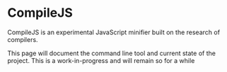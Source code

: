 # CompileJS
CompileJS is an experimental JavaScript minifier built on the research of compilers.

This page will document the command line tool and current state of the project.
This is a work-in-progress and will remain so for a while
